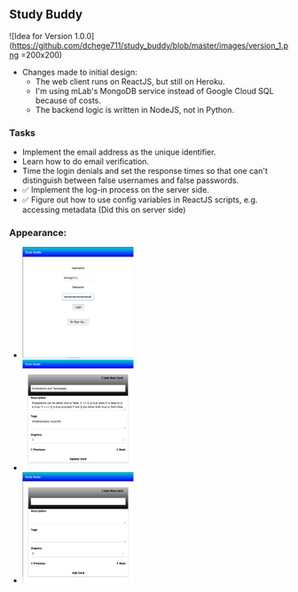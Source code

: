 ## Study Buddy

![Idea for Version 1.0.0](https://github.com/dchege711/study_buddy/blob/master/images/version_1.png =200x200)

* Changes made to initial design:
    * The web client runs on ReactJS, but still on Heroku.
    * I'm using mLab's MongoDB service instead of Google Cloud SQL because of costs.
    * The backend logic is written in NodeJS, not in Python.

### Tasks 
* Implement the email address as the unique identifier.
* Learn how to do email verification.
* Time the login denials and set the response times so that one can't distinguish between false usernames and false passwords.
* :white_check_mark: Implement the log-in process on the server side.
* :white_check_mark: Figure out how to use config variables in ReactJS scripts, e.g. accessing metadata (Did this on server side)

### Appearance:

* <img src="https://github.com/dchege711/study_buddy/blob/master/images/login_page.png" width="200" height="200">
* <img src="https://github.com/dchege711/study_buddy/blob/master/images/sample_card.png" width="200" height="200">
* <img src="https://github.com/dchege711/study_buddy/blob/master/images/adding_new_card.png" width="200" height="200">
